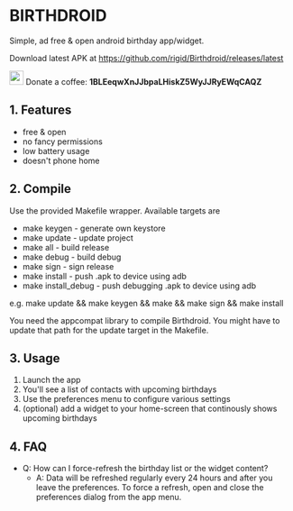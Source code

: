 # BIRTHDROID

Simple, ad free & open android birthday app/widget.

Download latest APK at https://github.com/rigid/Birthdroid/releases/latest


<img src="https://upload.wikimedia.org/wikipedia/commons/5/50/Bitcoin.png" width="25"> Donate a coffee: **1BLEeqwXnJJbpaLHiskZ5WyJJRyEWqCAQZ**



## 1. Features

* free & open
* no fancy permissions
* low battery usage
* doesn't phone home


## 2. Compile

Use the provided Makefile wrapper. Available targets are

* make keygen        - generate own keystore
* make update        - update project
* make all           - build release
* make debug         - build debug
* make sign          - sign release
* make install       - push .apk to device using adb
* make install_debug - push debugging .apk to device using adb

e.g. make update && make keygen && make && make sign && make install

You need the appcompat library to compile Birthdroid. You might have to update that path for the update target in the Makefile.


## 3. Usage

1. Launch the app 
2. You'll see a list of contacts with upcoming birthdays 
3. Use the preferences menu to configure various settings
4. (optional) add a widget to your home-screen that continously shows upcoming birthdays


## 4. FAQ

* Q: How can I force-refresh the birthday list or the widget content?
  * A: Data will be refreshed regularly every 24 hours and after you leave the preferences. To force a refresh, open and close the preferences dialog from the app menu.
